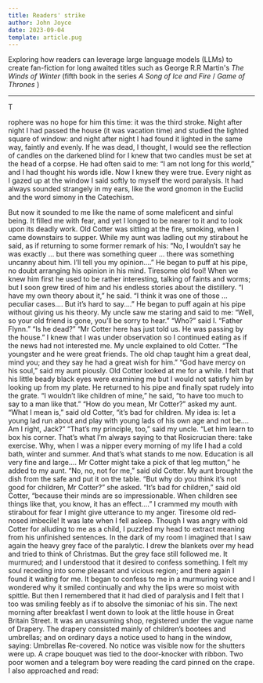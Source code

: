 ```yaml
---
title: Readers' strike
author: John Joyce
date: 2023-09-04
template: article.pug
---
```


Exploring how readers can leverage large language models (LLMs) to create fan-fiction for long awaited titles such as George
R.R Martin's _The Winds of Winter_ (fifth book in the series _A Song of Ice and Fire_ / _Game of Thrones_ )

---

<div class="drop-cap">T</div><p>rophere was no hope for him this time: it was the third stroke. Night after night I had passed the house (it was vacation time) and studied the lighted square of window: and night after night I had found it lighted in the same way, faintly and evenly. If he was dead, I thought, I would see the reflection of candles on the darkened blind for I knew that two candles must be set at the head of a corpse. He had often said to me: “I am not long for this world,” and I had thought his words idle. Now I knew they were true. Every night as I gazed up at the window I said softly to myself the word paralysis. It had always sounded strangely in my ears, like the word gnomon in the Euclid and the word simony in the Catechism.</p>


But now it sounded to me like the name of some maleficent and sinful being. It filled me with fear, and yet I longed to be nearer to it and to look upon its deadly work.
Old Cotter was sitting at the fire, smoking, when I came downstairs to supper. While my aunt was ladling out my stirabout he said, as if returning to some former remark of his:
“No, I wouldn’t say he was exactly ... but there was something queer ... there was something uncanny about him. I’ll tell you my opinion....”
He began to puff at his pipe, no doubt arranging his opinion in his mind. Tiresome old fool! When we knew him first he used to be rather interesting, talking of faints and worms; but I soon grew tired of him and his endless stories about the distillery.
“I have my own theory about it,” he said. “I think it was one of those ... peculiar cases.... But it’s hard to say....”
He began to puff again at his pipe without giving us his theory. My uncle saw me staring and said to me:
“Well, so your old friend is gone, you’ll be sorry to hear.”
“Who?” said I.
“Father Flynn.”
“Is he dead?”
“Mr Cotter here has just told us. He was passing by the house.”
I knew that I was under observation so I continued eating as if the news had not interested me. My uncle explained to old Cotter.
“The youngster and he were great friends. The old chap taught him a great deal, mind you; and they say he had a great wish for him.”
“God have mercy on his soul,” said my aunt piously.
Old Cotter looked at me for a while. I felt that his little beady black eyes were examining me but I would not satisfy him by looking up from my plate. He returned to his pipe and finally spat rudely into the grate.
“I wouldn’t like children of mine,” he said, “to have too much to say to a man like that.”
“How do you mean, Mr Cotter?” asked my aunt.
“What I mean is,” said old Cotter, “it’s bad for children. My idea is: let a young lad run about and play with young lads of his own age and not be.... Am I right, Jack?”
“That’s my principle, too,” said my uncle. “Let him learn to box his corner. That’s what I’m always saying to that Rosicrucian there: take exercise. Why, when I was a nipper every morning of my life I had a cold bath, winter and summer. And that’s what stands to me now. Education is all very fine and large.... Mr Cotter might take a pick of that leg mutton,” he added to my aunt.
“No, no, not for me,” said old Cotter.
My aunt brought the dish from the safe and put it on the table.
“But why do you think it’s not good for children, Mr Cotter?” she asked.
“It’s bad for children,” said old Cotter, “because their minds are so impressionable. When children see things like that, you know, it has an effect....”
I crammed my mouth with stirabout for fear I might give utterance to my anger. Tiresome old red-nosed imbecile!
It was late when I fell asleep. Though I was angry with old Cotter for alluding to me as a child, I puzzled my head to extract meaning from his unfinished sentences. In the dark of my room I imagined that I saw again the heavy grey face of the paralytic. I drew the blankets over my head and tried to think of Christmas. But the grey face still followed me. It murmured; and I understood that it desired to confess something. I felt my soul receding into some pleasant and vicious region; and there again I found it waiting for me. It began to confess to me in a murmuring voice and I wondered why it smiled continually and why the lips were so moist with spittle. But then I remembered that it had died of paralysis and I felt that I too was smiling feebly as if to absolve the simoniac of his sin.
The next morning after breakfast I went down to look at the little house in Great Britain Street. It was an unassuming shop, registered under the vague name of Drapery. The drapery consisted mainly of children’s bootees and umbrellas; and on ordinary days a notice used to hang in the window, saying: Umbrellas Re-covered. No notice was visible now for the shutters were up. A crape bouquet was tied to the door-knocker with ribbon. Two poor women and a telegram boy were reading the card pinned on the crape. I also approached and read:
